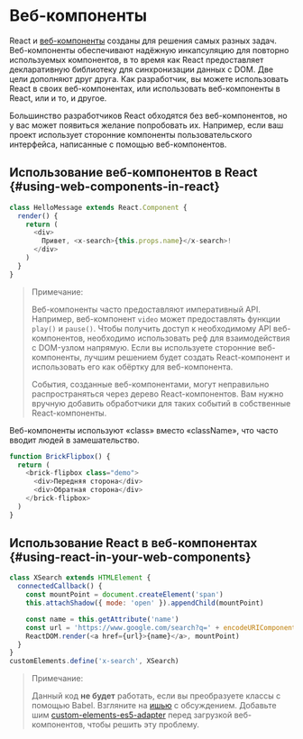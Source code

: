 # Веб-компоненты

React и [веб-компоненты](https://developer.mozilla.org/ru/docs/Web/Web_Components) созданы для решения самых разных задач. Веб-компоненты обеспечивают надёжную инкапсуляцию для повторно используемых компонентов, в то время как React предоставляет декларативную библиотеку для синхронизации данных c DOM. Две цели дополняют друг друга. Как разработчик, вы можете использовать React в своих веб-компонентах, или использовать веб-компоненты в React, или и то, и другое.

Большинство разработчиков React обходятся без веб-компонентов, но у вас может появиться желание попробовать их. Например, если ваш проект использует сторонние компоненты пользовательского интерфейса, написанные с помощью веб-компонентов.

## Использование веб-компонентов в React {#using-web-components-in-react}

```javascript
class HelloMessage extends React.Component {
  render() {
    return (
      <div>
        Привет, <x-search>{this.props.name}</x-search>!
      </div>
    )
  }
}
```

> Примечание:
>
> Веб-компоненты часто предоставляют императивный API. Например, веб-компонент `video` может предоставлять функции `play()` и `pause()`. Чтобы получить доступ к необходимому API веб-компонентов, необходимо использовать реф для взаимодействия с DOM-узлом напрямую. Если вы используете сторонние веб-компоненты, лучшим решением будет создать React-компонент и использовать его как обёртку для веб-компонента.
>
> События, созданные веб-компонентами, могут неправильно распространяться через дерево React-компонентов.
> Вам нужно вручную добавить обработчики для таких событий в собственные React-компоненты.

Веб-компоненты используют «class» вместо «className», что часто вводит людей в замешательство.

```javascript
function BrickFlipbox() {
  return (
    <brick-flipbox class="demo">
      <div>Передняя сторона</div>
      <div>Обратная сторона</div>
    </brick-flipbox>
  )
}
```

## Использование React в веб-компонентах {#using-react-in-your-web-components}

```javascript
class XSearch extends HTMLElement {
  connectedCallback() {
    const mountPoint = document.createElement('span')
    this.attachShadow({ mode: 'open' }).appendChild(mountPoint)

    const name = this.getAttribute('name')
    const url = 'https://www.google.com/search?q=' + encodeURIComponent(name)
    ReactDOM.render(<a href={url}>{name}</a>, mountPoint)
  }
}
customElements.define('x-search', XSearch)
```

> Примечание:
>
> Данный код **не будет** работать, если вы преобразуете классы с помощью Babel. Взгляните на [ишью](https://github.com/w3c/webcomponents/issues/587) с обсуждением.
> Добавьте шим [custom-elements-es5-adapter](https://github.com/webcomponents/webcomponentsjs#custom-elements-es5-adapterjs) перед загрузкой веб-компонентов, чтобы решить эту проблему.

